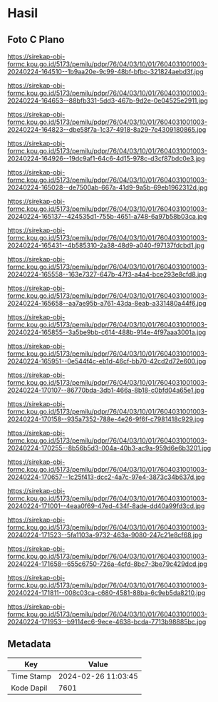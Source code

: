 # Hasil

## Foto C Plano

https://sirekap-obj-formc.kpu.go.id/5173/pemilu/pdpr/76/04/03/10/01/7604031001003-20240224-164510--1b9aa20e-9c99-48bf-bfbc-321824aebd3f.jpg

https://sirekap-obj-formc.kpu.go.id/5173/pemilu/pdpr/76/04/03/10/01/7604031001003-20240224-164653--88bfb331-5dd3-467b-9d2e-0e04525e2911.jpg

https://sirekap-obj-formc.kpu.go.id/5173/pemilu/pdpr/76/04/03/10/01/7604031001003-20240224-164823--dbe58f7a-1c37-4918-8a29-7e4309180865.jpg

https://sirekap-obj-formc.kpu.go.id/5173/pemilu/pdpr/76/04/03/10/01/7604031001003-20240224-164926--19dc9af1-64c6-4d15-978c-d3cf87bdc0e3.jpg

https://sirekap-obj-formc.kpu.go.id/5173/pemilu/pdpr/76/04/03/10/01/7604031001003-20240224-165028--de7500ab-667a-41d9-9a5b-69eb1962312d.jpg

https://sirekap-obj-formc.kpu.go.id/5173/pemilu/pdpr/76/04/03/10/01/7604031001003-20240224-165137--424535d1-755b-4651-a748-6a97b58b03ca.jpg

https://sirekap-obj-formc.kpu.go.id/5173/pemilu/pdpr/76/04/03/10/01/7604031001003-20240224-165431--4b585310-2a38-48d9-a040-f97137fdcbd1.jpg

https://sirekap-obj-formc.kpu.go.id/5173/pemilu/pdpr/76/04/03/10/01/7604031001003-20240224-165558--163e7327-647b-47f3-a4a4-bce293e8cfd8.jpg

https://sirekap-obj-formc.kpu.go.id/5173/pemilu/pdpr/76/04/03/10/01/7604031001003-20240224-165658--aa7ae95b-a761-43da-8eab-a331480a44f6.jpg

https://sirekap-obj-formc.kpu.go.id/5173/pemilu/pdpr/76/04/03/10/01/7604031001003-20240224-165855--3a5be9bb-c614-488b-914e-4f97aaa3001a.jpg

https://sirekap-obj-formc.kpu.go.id/5173/pemilu/pdpr/76/04/03/10/01/7604031001003-20240224-165951--0e544f4c-eb1d-46cf-bb70-42cd2d72e600.jpg

https://sirekap-obj-formc.kpu.go.id/5173/pemilu/pdpr/76/04/03/10/01/7604031001003-20240224-170107--86770bda-3db1-466a-8b18-c0bfd04a65e1.jpg

https://sirekap-obj-formc.kpu.go.id/5173/pemilu/pdpr/76/04/03/10/01/7604031001003-20240224-170158--935a7352-788e-4e26-9f6f-c7981418c929.jpg

https://sirekap-obj-formc.kpu.go.id/5173/pemilu/pdpr/76/04/03/10/01/7604031001003-20240224-170255--8b56b5d3-004a-40b3-ac9a-959d6e6b3201.jpg

https://sirekap-obj-formc.kpu.go.id/5173/pemilu/pdpr/76/04/03/10/01/7604031001003-20240224-170657--1c25f413-dcc2-4a7c-97e4-3873c34b637d.jpg

https://sirekap-obj-formc.kpu.go.id/5173/pemilu/pdpr/76/04/03/10/01/7604031001003-20240224-171001--4eaa0f69-47ed-434f-8ade-dd40a99fd3cd.jpg

https://sirekap-obj-formc.kpu.go.id/5173/pemilu/pdpr/76/04/03/10/01/7604031001003-20240224-171523--5fa1103a-9732-463a-9080-247c21e8cf68.jpg

https://sirekap-obj-formc.kpu.go.id/5173/pemilu/pdpr/76/04/03/10/01/7604031001003-20240224-171658--655c6750-726a-4cfd-8bc7-3be79c429dcd.jpg

https://sirekap-obj-formc.kpu.go.id/5173/pemilu/pdpr/76/04/03/10/01/7604031001003-20240224-171811--008c03ca-c680-4581-88ba-6c9eb5da8210.jpg

https://sirekap-obj-formc.kpu.go.id/5173/pemilu/pdpr/76/04/03/10/01/7604031001003-20240224-171953--b9114ec6-9ece-4638-bcda-7713b98885bc.jpg


## Metadata

| Key        | Value               |
| ---------- | ------------------- |
| Time Stamp | 2024-02-26 11:03:45 |
| Kode Dapil | 7601                |



